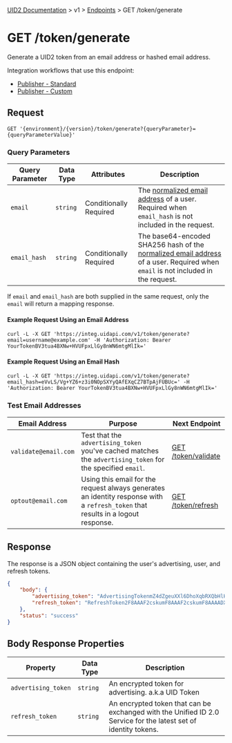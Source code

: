 [UID2 Documentation](../../README.md) > v1 > [Endpoints](./README.md) > GET /token/generate

# GET /token/generate
Generate a UID2 token from an email address or hashed email address.

Integration workflows that use this endpoint:
* [Publisher - Standard](../guides/publisher-client-side.md)
* [Publisher - Custom](../guides/custom-publisher-integration.md)

## Request 

```GET '{environment}/{version}/token/generate?{queryParameter}={queryParameterValue}'```

###  Query Parameters

| Query Parameter | Data Type | Attributes | Description |
| --- | --- | --- | --- |
| `email` | `string` | Conditionally Required | The [normalized email address](../../README.md#emailnormalization) of a user. Required when `email_hash` is not included in the request. |
| `email_hash` | `string` | Conditionally Required | The base64-encoded SHA256 hash of the [normalized email address](../../README.md#emailnormalization) of a user. Required when `email` is not included in the request. |

If `email` and `email_hash` are both supplied in the same request, only the `email` will return a mapping response.

#### Example Request Using an Email Address

```curl
curl -L -X GET 'https://integ.uidapi.com/v1/token/generate?email=username@example.com' -H 'Authorization: Bearer YourTokenBV3tua4BXNw+HVUFpxLlGy8nWN6mtgMlIk='
```

#### Example Request Using an Email Hash

```curl
curl -L -X GET 'https://integ.uidapi.com/v1/token/generate?email_hash=eVvLS/Vg+YZ6+z3i0NOpSXYyQAfEXqCZ7BTpAjFUBUc=' -H 'Authorization: Bearer YourTokenBV3tua4BXNw+HVUFpxLlGy8nWN6mtgMlIk='
```

### Test Email Addresses

| Email Address | Purpose | Next Endpoint |
| --- | --- | --- |
| `validate@email.com` | Test that the `advertising_token` you've cached matches the `advertising_token` for the specified `email`. | [GET /token/validate](./get-token-validate.md) |
| `optout@email.com` | Using this email for the request always generates an identity response with a `refresh_token` that results in a logout response. | [GET /token/refresh](./get-token-refresh.md) |

## Response

The response is a JSON object containing the user's advertising, user, and refresh tokens.


```json
{
    "body": {
        "advertising_token": "AdvertisingTokenmZ4dZgeuXXl6DhoXqbRXQbHlHhA96leN94U1uavZVspwKXlfWETZ3b/besPFFvJxNLLySg4QEYHUAiyUrNncgnm7ppu0mi6wU2CW6hssiuEkKfstbo9XWgRUbWNTM+ewMzXXM8G9j8Q=",
        "refresh_token": "RefreshToken2F8AAAF2cskumF8AAAF2cskumF8AAAADXwFq/90PYmajV0IPrvo51Biqh7/M+JOuhfBY8KGUn//GsmZr9nf+jIWMUO4diOA92kCTF69JdP71Ooo+yF3V5yy70UDP6punSEGmhf5XSKFzjQssCtlHnKrJwqFGKpJkYA=="
    },
    "status": "success"
}
```

## Body Response Properties

| Property | Data Type | Description |
| --- | --- | --- |
| `advertising_token` | `string` | An encrypted token for advertising. a.k.a UID Token |
| `refresh_token` | `string` | An encrypted token that can be exchanged with the Unified ID 2.0 Service for the latest set of identity tokens. |





